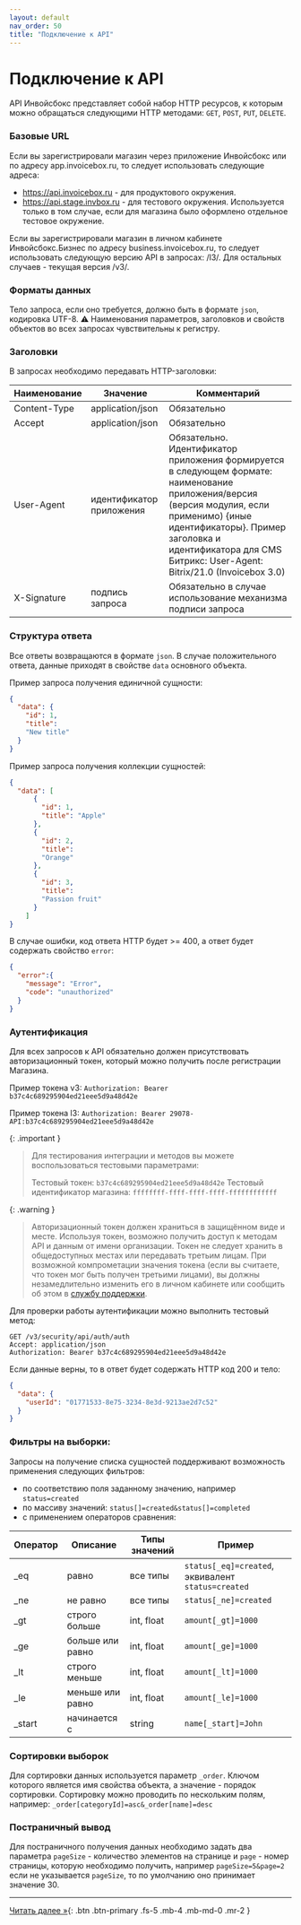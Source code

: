 ```yaml
---
layout: default
nav_order: 50
title: "Подключение к API"
---
```


# Подключение к API

API Инвойсбокс представляет собой набор HTTP ресурсов, к которым можно обращаться следующими HTTP методами: `GET`, `POST`, `PUT`, `DELETE`.

### Базовые URL

Если вы зарегистрировали магазин через приложение Инвойсбокс или по адресу app.invoicebox.ru, то
следует использовать следующие адреса:

- https://api.invoicebox.ru - для продуктового окружения.
- https://api.stage.invbox.ru - для тестового окружения. Используется только в том случае, если для магазина было оформлено отдельное тестовое окружение.

Если вы зарегистрировали магазин в личном кабинете Инвойсбокс.Бизнес по адресу business.invoicebox.ru, то
следует использовать следующую версию API в запросах: /l3/. Для остальных случаев - текущая версия /v3/.


### Форматы данных

Тело запроса, если оно требуется, должно быть в формате `json`, кодировка UTF-8.
:warning: Наименования параметров, заголовков и свойств объектов во всех запросах чувствительны к регистру.


### Заголовки

В запросах необходимо передавать HTTP-заголовки:

| Наименование | Значение                 | Комментарий                                                                                                                                                                                                                                               |
|--------------|--------------------------|-----------------------------------------------------------------------------------------------------------------------------------------------------------------------------------------------------------------------------------------------------------|
| Content-Type | application/json         | Обязательно                                                                                                                                                                                                                                               |
| Accept       | application/json         | Обязательно                                                                                                                                                                                                                                               |
| User-Agent   | идентификатор приложения | Обязательно. Идентификатор приложения формируется в следующем формате: наименование приложения/версия (версия модулия, если применимо) {иные идентификаторы}. Пример заголовка и идентификатора для CMS Битрикс: User-Agent: Bitrix/21.0 (Invoicebox 3.0) |
| X-Signature  | подпись запроса          | Обязательно в случае использование механизма подписи запроса                                                                                                                                                                                              |

### Структура ответа

Все ответы возвращаются в формате `json`. 
В случае положительного ответа, данные приходят в свойстве `data` основного объекта.

Пример запроса получения единичной сущности:
```json
{
  "data": {
    "id": 1,
    "title":
    "New title"
  }
}
```

Пример запроса получения коллекции сущностей:
```json
{
  "data": [
      {
        "id": 1,
        "title": "Apple"
      },
      {
        "id": 2,
        "title":
        "Orange"
      },
      {
        "id": 3,
        "title":
        "Passion fruit"
      }
    ]
}
```

В случае ошибки, код ответа HTTP будет >= 400, а ответ будет содержать свойство `error`:
```json
{
  "error":{
    "message": "Error",
    "code": "unauthorized"
  }
}
```

### Аутентификация

Для всех запросов к API обязательно должен присутствовать авторизационный токен, который можно получить после регистрации Магазина.

Пример токена v3: `Authorization: Bearer b37c4c689295904ed21eee5d9a48d42e` 

Пример токена l3: `Authorization: Bearer 29078-API:b37c4c689295904ed21eee5d9a48d42e` 

{: .important }
> Для тестирования интеграции и методов вы можете воспользоваться тестовыми параметрами:
>
> Тестовый токен: `b37c4c689295904ed21eee5d9a48d42e`
> Тестовый идентификатор магазина: `ffffffff-ffff-ffff-ffff-ffffffffffff`

{: .warning }
> Авторизационный токен должен храниться в защищённом виде и месте. Используя токен, возможно получить доступ к методам API и данным от имени организации.
Токен не следует хранить в общедоступных местах или передавать третьим лицам. При возможной компрометации значения токена (если вы считаете, что токен мог быть получен третьими лицами),
вы должны незамедлительно изменить его в личном кабинете или сообщить об этом в [службу поддержки](https://www.invoicebox.ru/ru/contacts/feedback.html). 

Для проверки работы аутентификации можно выполнить тестовый метод:
```
GET /v3/security/api/auth/auth
Accept: application/json
Authorization: Bearer b37c4c689295904ed21eee5d9a48d42e
```

Если данные верны, то в ответ будет содержать HTTP код 200 и тело:
```json
{
  "data": {
    "userId": "01771533-8e75-3234-8e3d-9213ae2d7c52"
  }
}
```

### Фильтры на выборки:

Запросы на получение списка сущностей поддерживают возможность применения следующих фильтров:
- по соответствию поля заданному значению, например `status=created`
- по массиву значений: `status[]=created&status[]=completed`
- с применением операторов сравнения:

| Оператор | Описание         | Типы значений | Пример                                             |
|----------|------------------|---------------|----------------------------------------------------|
| _eq      | равно            | все типы      | `status[_eq]=created`, эквивалент `status=created` |
| _ne      | не равно         | все типы      | `status[_ne]=created`                              |
| _gt      | строго больше    | int, float    | `amount[_gt]=1000`                                 |
| _ge      | больше или равно | int, float    | `amount[_ge]=1000`                                 |
| _lt      | строго меньше    | int, float    | `amount[_lt]=1000`                                 |
| _le      | меньше или равно | int, float    | `amount[_le]=1000`                                 |
| _start   | начинается с     | string        | `name[_start]=John`                                |

### Сортировки выборок

Для сортировки данных используется параметр `_order`. Ключом которого является имя свойства объекта,
а значение - порядок сортировки. Сортировку можно проводить по нескольким полям, например:
`_order[categoryId]=asc&_order[name]=desc`

### Постраничный вывод

Для постраничного получения данных необходимо задать два параметра `pageSize` - количество элементов
на странице и `page` - номер страницы, которую необходимо получить, например `pageSize=5&page=2`
если не указывается `pageSize`, то по умолчанию оно принимает значение 30.

---

[Читать далее &raquo;](/docs/merchant){: .btn .btn-primary .fs-5 .mb-4 .mb-md-0 .mr-2 }
